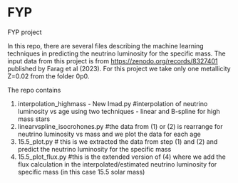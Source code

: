 # FYP

FYP project

In this repo, there are several files describing the machine learning techniques in predicting the neutrino luminosity for the specific mass. The input data from this project is from https://zenodo.org/records/8327401 published by Farag et al (2023). For this project we take only one metallicity Z=0.02 from the folder 0p0.

The repo contains

1. interpolation_highmass - New Imad.py #interpolation of neutrino luminosity vs age using two techniques - linear and B-spline for high mass stars
2. linearvspline_isocrohones.py #the data from (1) or (2) is rearrange for neutrino luminosity vs mass and we plot the data for each age
3. 15.5_plot.py # this is we extracted the data from step (1) and (2) and predict the neutrino luminosity for the specific mass
4. 15.5_plot_flux.py #this is the extended version of (4) where we add the flux calculation in the interpolated/estimated neutrino luminosity for specific mass (in this case 15.5 solar mass)
